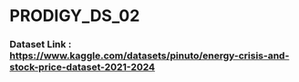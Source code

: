 # PRODIGY_DS_02

### Dataset Link : https://www.kaggle.com/datasets/pinuto/energy-crisis-and-stock-price-dataset-2021-2024
